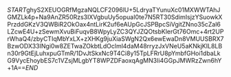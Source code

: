 $START$ghyS2XEUOGRfMgzaNQLCF2096lU+5LdryaTYunuXc01MXWWTAhJGMZLk4p+Na9AnZR50Rzs3IXVgbuUy5opuaI0te7N5RT30SdimIsjzYSuowkXPrzddGKzV3QWBiR2OkOax4ntLirK2uf6eAUpGcJSPBpcSiVgitZNno35cZal6LZcwE4U+zSewmXvuBiFuqvB8WpyLyZC3QYJZQOtsbKlerGt76Omc+4rt2UPrWhaQ4/zbyCTIqMbYxLX+zXHKg9juXiaSWgN2Qx6ewEwaDn8VMUUSBRX7BzwODX33INgi0w8ZETwaZOkbtLdOclml4daM48rryzJxVNeU5aKNkjKIL8LBn30r9GtEjLuhxpuGTmR/1DvJtSkxNc9T4Ci8y15TpLFRrU8pYmbfGHoi1dbaLkG9VycEhoybES7c1VZsjMLgbYT8WPZDFaoxqAgMN3Ii4GGpJMWRzZwn6hY+1A==$END$